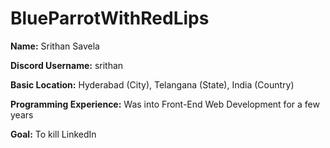 # BlueParrotWithRedLips

**Name:** Srithan Savela  

**Discord Username:** srithan  

**Basic Location:** Hyderabad (City), Telangana (State), India (Country)  

**Programming Experience:** Was into Front-End Web Development for a few years  

**Goal:** To kill LinkedIn 
